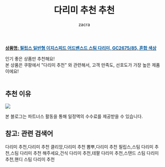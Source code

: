 ﻿---
layout: post
title:  "다리미 추천 추천"
author: zacra
categories: [ 아이템 ]
tags: [다리미 추천,다리미 추천 클리앙,다리미 추천 뽐뿌,다리미 추천 필립스,스팀 다리미 추천,스팀 다리미 추천 해주세요,건식 다리미 추천,테팔 다리미 추천,스탠드 스팀 다리미 추천,핸디 스팀 다리미 추천]
image: https://static.coupangcdn.com/image/product/image/vendoritem/2018/12/06/3788531476/42ea79fa-5d60-4f9a-8a0b-9eb7eebc8fc6.jpg 
description: "쿠팡에서 다리미 추천 관련 상품으로 가장 고객 선호도가 높은 제품 중 하나입니다."
rating: 4.5
---

<a href="https://link.coupang.com/re/AFFSDP?lptag=AF8407795&pageKey=106511095&itemId=322005278&vendorItemId=3788531476&traceid=V0-153-3631ab85ae806d38"><b>상품명: <font color='#01579B'>필립스 일반형 이지스피드 어드밴스드 스팀 다리미, GC2675/85, 혼합 색상</font></b></a>

인기 좋은 상품만 추천해요!<br/>
본 상품은 쿠팡에서 "다리미 추천" 와 관련해서, 고객 만족도, 선호도가 가장 높은 제품이에요!<br/><br/>


## 추천 이유 

<a href="https://link.coupang.com/re/AFFSDP?lptag=AF8407795&pageKey=106511095&itemId=322005278&vendorItemId=3788531476&traceid=V0-153-3631ab85ae806d38"><img src="https://thumbnail6.coupangcdn.com/thumbnails/remote/q89/image/product/content/vendorItem/2019/02/27/322005278/8f1daef3-dfe5-4280-b34d-2d563cd59c5a.jpg"></a> 

본 블로그는 파트너스 활동을 통해 일정액의 수수료를 제공받을 수 있습니다.

## 참고: 관련 검색어    
다리미 추천,다리미 추천 클리앙,다리미 추천 뽐뿌,다리미 추천 필립스,스팀 다리미 추천,스팀 다리미 추천 해주세요,건식 다리미 추천,테팔 다리미 추천,스탠드 스팀 다리미 추천,핸디 스팀 다리미 추천